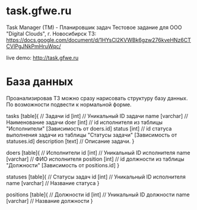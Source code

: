 # task.gfwe.ru
Task Manager (TM) - Планировшик задач
Тестовое задание для ООО "Digital Clouds", г. Новосибирск
ТЗ: https://docs.google.com/document/d/1HYsCI2KVWBk6gzw276kveHNz6CTCVIPgJNkPmHruWqc/

live demo: http://task.gfwe.ru

# База данных
Проанализировав ТЗ можно сразу нарисовать структуру базу данных.
По возможности подвести к нормальной форме.

tasks [table]{ // Задачи
	id [int] // Уникальный ID задачи
	name [varchar] // Наименование задачи
	doer [int] // id исполнителя из таблицы "Исполнители" [Зависимость от doers.id]
	status [int] // id статуса выполнения задачи из таблицы "Статусы задачи" [Зависимость от statuses.id]
	description [text] // Описание задачи.
}

doers [table]{ // Исполнители
	id [int] // Уникальный ID исполнителя
	name [varchar] // ФИО исполнителя
	position [int] // id должности из таблицы "Должности" [Зависимость от positions.id]
}

statuses [table]{ // Статусы задач
	id [int] // Уникальный ID исполнителя
	name [varchar] // Название статуса
}

positions [table]{ // Должности
	id [int] // Уникальный ID должности
	name [varchar] // Название должности
}
